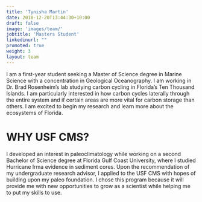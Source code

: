 ```yaml
---
title: 'Tynisha Martin'
date: 2018-12-20T13:44:30+10:00
draft: false
image: 'images/team/'
jobtitle: 'Masters Student'
linkedinurl: ""
promoted: true
weight: 3
layout: team
---
```


I am a first-year student seeking a Master of Science degree in Marine Science with a concentration in Geological Oceanography. I am working in Dr. Brad Rosenheim’s lab studying carbon cycling in Florida’s Ten Thousand Islands. I am particularly interested in how carbon cycles laterally through the entire system and if certain areas are more vital for carbon storage than others. I am excited to begin my research and learn more about the ecosystems of Florida. 

# WHY USF CMS?

I developed an interest in paleoclimatology while working on a second Bachelor of Science degree at Florida Gulf Coast University, where I studied Hurricane Irma evidence in sediment cores. Upon the recommendation of my undergraduate research advisor, I applied to the USF CMS with hopes of building upon my paleo foundation.  I chose this program because it will provide me with new opportunities to grow as a scientist while helping me to put my skills to use.

